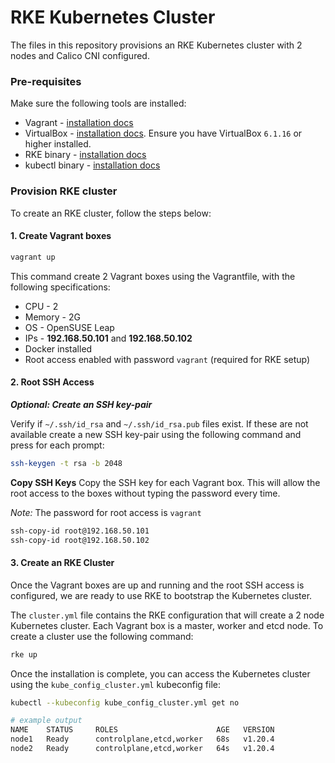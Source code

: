 # RKE Kubernetes Cluster
The files in this repository provisions an RKE Kubernetes cluster with 2 nodes and Calico CNI configured.


### Pre-requisites
Make sure the following tools are installed:
- Vagrant - [installation docs](https://www.vagrantup.com/downloads)
- VirtualBox - [installation docs](https://www.virtualbox.org/wiki/Downloads). Ensure you have VirtualBox `6.1.16` or higher installed.
- RKE binary - [installation docs](https://rancher.com/docs/rke/latest/en/installation/)
- kubectl binary - [installation docs](https://kubernetes.io/docs/tasks/tools/#kubectl)

### Provision RKE cluster
To create an RKE cluster, follow the steps below:
#### 1. Create Vagrant boxes
```bash
vagrant up
```
This command create 2 Vagrant boxes using the Vagrantfile, with the following specifications:
- CPU - 2
- Memory - 2G
- OS - OpenSUSE Leap
- IPs - **192.168.50.101** and **192.168.50.102**
- Docker installed
- Root access enabled with password `vagrant` (required for RKE setup)

#### 2. Root SSH Access
**_Optional: Create an SSH key-pair_**

Verify if `~/.ssh/id_rsa` and `~/.ssh/id_rsa.pub` files exist. If these are not available create a new SSH key-pair using the following command and press <ENTER> for each prompt:
```bash
ssh-keygen -t rsa -b 2048
```

**Copy SSH Keys**
Copy the SSH key for each Vagrant box. This will allow the root access to the boxes without typing the password every time.

_Note:_ The password for root access is `vagrant`
```bash
ssh-copy-id root@192.168.50.101
ssh-copy-id root@192.168.50.102
```

#### 3. Create an RKE Cluster
Once the Vagrant boxes are up and running and the root SSH access is configured, we are ready to use RKE to bootstrap the Kubernetes cluster.

The `cluster.yml` file contains the RKE configuration that will create a 2 node Kubernetes cluster. Each Vagrant box is a master, worker and etcd node. To create a cluster use the following command:
```bash
rke up
```

Once the installation is complete, you can access the Kubernetes cluster using the `kube_config_cluster.yml` kubeconfig file:
```bash
kubectl --kubeconfig kube_config_cluster.yml get no

# example output
NAME    STATUS     ROLES                      AGE   VERSION
node1   Ready      controlplane,etcd,worker   68s   v1.20.4
node2   Ready      controlplane,etcd,worker   64s   v1.20.4
```
